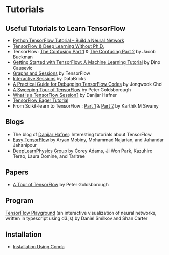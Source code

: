 # Tutorials

## Useful Tutorials to Learn TensorFlow
* [Python TensorFlow Tutorial – Build a Neural Network](http://adventuresinmachinelearning.com/python-tensorflow-tutorial/) 
* [TensorFlow & Deep Learning Without Ph.D.](https://codelabs.developers.google.com/codelabs/cloud-tensorflow-mnist/#0)
* TensorFlow: [The Confusing Part 1](https://jacobbuckman.com/post/tensorflow-the-confusing-parts-1/) & [The Confusing Part 2](https://jacobbuckman.com/post/tensorflow-the-confusing-parts-2/) by Jacob Buckman <br>
* [Getting Started with TensorFlow: A Machine Learning Tutorial](https://www.toptal.com/machine-learning/tensorflow-machine-learning-tutorial) by Dino Causevic <br>
* [Graphs and Sessions](https://www.tensorflow.org/guide/graphs) by TensorFlow <br>
* [Interactive Sessions](https://databricks.com/tensorflow/interactive-sessions) by DataBricks <br>
* [A Practical Guide for Debugging TensorFlow Codes]() by Jongwook Choi <br>
* [A Sweeping Tour of TensorFlow](http://www.goldsborough.me/tensorflow/ml/ai/python/2017/06/28/20-21-45-a_sweeping_tour_of_tensorflow/) by Peter Goldsborough <br>
* [What is a TensorFlow Session?](https://danijar.com/what-is-a-tensorflow-session/) by Danijar Hafner <br>
* [TensorFlow Eager Tutorial](http://adventuresinmachinelearning.com/tensorflow-eager-tutorial/)
* From Scikit-learn to TensorFlow : [Part 1](https://towardsdatascience.com/from-scikit-learn-to-tensorflow-part-1-9ee0b96d4c85) & [Part 2](https://towardsdatascience.com/from-scikit-learn-to-tensorflow-part-2-66c56985d6c7) by  Karthik M Swamy <br>

## Blogs
* The blog of [Danijar Hafner](https://danijar.com/blog/): Interesting tutorials about TensorFlow
* [Easy TensorFlow](https://www.easy-tensorflow.com/tf-tutorials/basics) by Aryan Mobiny, Mohammad Najarian, and Jahandar Jahanipour<br>
* [DeepLearnPhysics Group](http://deeplearnphysics.org/Blog/archives.html) by Corey Adams, Ji Won Park, Kazuhiro Terao, Laura Domine, and Taritree <br>

## Papers
* [A Tour of TensorFlow](https://arxiv.org/pdf/1610.01178.pdf) by Peter Goldsborough <br>

## Program
[TensorFlow Playground](https://playground.tensorflow.org) (an interactive visualization of neural networks, written in typescript using d3.js) by Daniel Smilkov and Shan Carter <br> 

## Installation
* [Installation Using Conda](https://conda.io/docs/user-guide/install/index.html) <br>

